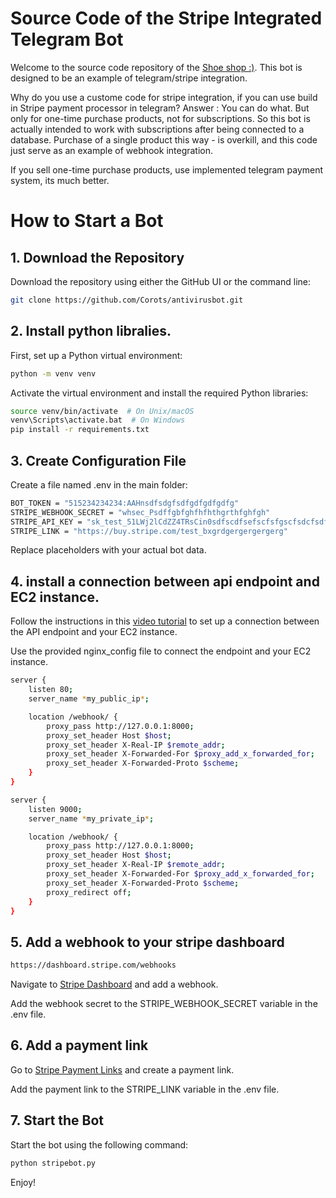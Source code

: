 # Source Code of the Stripe Integrated Telegram Bot

Welcome to the source code repository of the [Shoe shop :)](https://t.me/example_mert_1_bot). This bot is designed to be an example of telegram/stripe integration.

Why do you use a custome code for stripe integration, if you can use build in Stripe payment processor in telegram?
Answer : You can do what. But only for one-time purchase products, not for subscriptions. So this bot is actually intended to work with subscriptions after  being connected to a database. Purchase of a single product this way - is overkill, and this code just serve as an example of webhook integration.

If you sell one-time purchase products, use implemented telegram payment system, its much better.

# How to Start a Bot

## 1. Download the Repository

Download the repository using either the GitHub UI or the command line:

```bash
git clone https://github.com/Corots/antivirusbot.git
```

## 2. Install python libralies.

First, set up a Python virtual environment:

```bash
python -m venv venv
```

Activate the virtual environment and install the required Python libraries:

```bash
source venv/bin/activate  # On Unix/macOS
venv\Scripts\activate.bat  # On Windows
pip install -r requirements.txt
```

## 3. Create Configuration File

Create a file named .env in the main folder:

```bash
BOT_TOKEN = "515234234234:AAHnsdfsdgfsdfgdfgdfgdfg"
STRIPE_WEBHOOK_SECRET = "whsec_Psdffgbfghfhfhthgrthfghfgh"
STRIPE_API_KEY = "sk_test_51LWj2lCdZZ4TRsCin0sdfscdfsefscfsfgscfsdcfsdfcsdfcsdcf"
STRIPE_LINK = "https://buy.stripe.com/test_bxgrdgergergergerg"
```

Replace placeholders with your actual bot data.

## 4. install a connection between api endpoint and EC2 instance.

Follow the instructions in this [video tutorial](https://www.youtube.com/watch?v=UKP0AkAoJiE) to set up a connection between the API endpoint and your EC2 instance.

Use the provided nginx_config file to connect the endpoint and your EC2 instance.

```bash
server {
    listen 80;
    server_name *my_public_ip*;

    location /webhook/ {
        proxy_pass http://127.0.0.1:8000;
        proxy_set_header Host $host;
        proxy_set_header X-Real-IP $remote_addr;
        proxy_set_header X-Forwarded-For $proxy_add_x_forwarded_for;
        proxy_set_header X-Forwarded-Proto $scheme;
    }
}

server {
    listen 9000;
    server_name *my_private_ip*;

    location /webhook/ {
        proxy_pass http://127.0.0.1:8000;
        proxy_set_header Host $host;
        proxy_set_header X-Real-IP $remote_addr;
        proxy_set_header X-Forwarded-For $proxy_add_x_forwarded_for;
        proxy_set_header X-Forwarded-Proto $scheme;
        proxy_redirect off;
    }
}
```

## 5. Add a webhook to your stripe dashboard

```bash
https://dashboard.stripe.com/webhooks
```

Navigate to [Stripe Dashboard](https://dashboard.stripe.com/webhooks) and add a webhook.

Add the webhook secret to the STRIPE_WEBHOOK_SECRET variable in the .env file.

## 6. Add a payment link

Go to [Stripe Payment Links](https://dashboard.stripe.com/payment-links) and create a payment link.

Add the payment link to the STRIPE_LINK variable in the .env file.

## 7. Start the Bot

Start the bot using the following command:

```bash
python stripebot.py
```

Enjoy!
